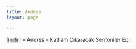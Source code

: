 ```yaml
---
title: Andres
layout: page

---
```

<a href="https://cloud.mail.ru/public/0b2228162d4d/Andres%20-%20Katliam%20%C3%87%C4%B1karacak%20Senfoniler%20E.P" target="_blank">[indir]</a>  »  Andres &#8211; Katliam Çıkaracak Senfoniler Ep.